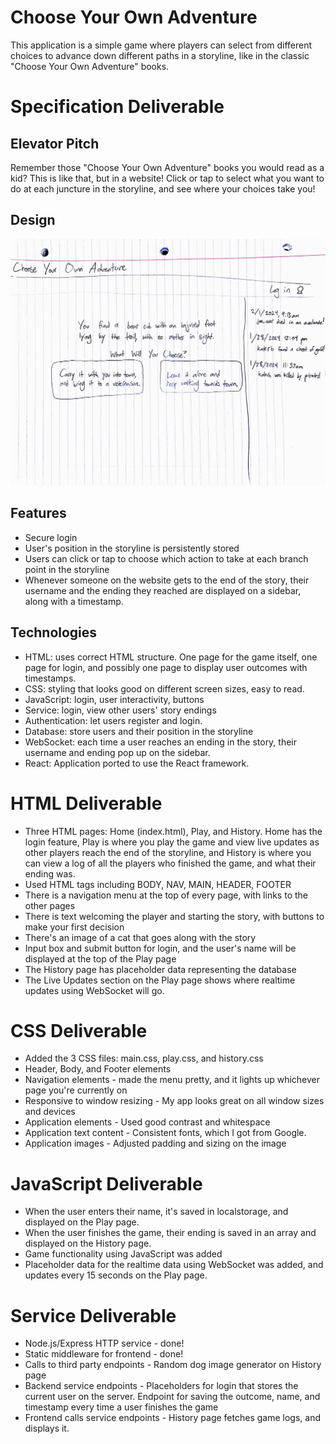 # Choose Your Own Adventure
This application is a simple game where players can select from different choices to advance down different paths in a storyline, like in the classic "Choose Your Own Adventure" books. 

# Specification Deliverable
## Elevator Pitch
Remember those "Choose Your Own Adventure" books you would read as a kid? This is like that, but in a website! Click or tap to select what you want to do at each juncture in the storyline, and see where your choices take you!

## Design
![fish tank design draft](https://github.com/sadietayler/startup/blob/main/cyoa.png)

## Features
- Secure login
- User's position in the storyline is persistently stored
- Users can click or tap to choose which action to take at each branch point in the storyline
- Whenever someone on the website gets to the end of the story, their username and the ending they reached are displayed on a sidebar, along with a timestamp.

## Technologies
- HTML: uses correct HTML structure. One page for the game itself, one page for login, and possibly one page to display user outcomes with timestamps.
- CSS: styling that looks good on different screen sizes, easy to read. 
- JavaScript: login, user interactivity, buttons
- Service: login, view other users' story endings
- Authentication: let users register and login.
- Database: store users and their position in the storyline 
- WebSocket: each time a user reaches an ending in the story, their username and ending pop up on the sidebar. 
- React: Application ported to use the React framework. 

# HTML Deliverable
- Three HTML pages: Home (index.html), Play, and History. Home has the login feature, Play is where you play the game and view live updates as other players reach the end of the storyline, and History is where you can view a log of all the players who finished the game, and what their ending was.
- Used HTML tags including BODY, NAV, MAIN, HEADER, FOOTER
- There is a navigation menu at the top of every page, with links to the other pages
- There is text welcoming the player and starting the story, with buttons to make your first decision
- There's an image of a cat that goes along with the story
- Input box and submit button for login, and the user's name will be displayed at the top of the Play page
- The History page has placeholder data representing the database
- The Live Updates section on the Play page shows where realtime updates using WebSocket will go.

# CSS Deliverable
- Added the 3 CSS files: main.css, play.css, and history.css
- Header, Body, and Footer elements
- Navigation elements - made the menu pretty, and it lights up whichever page you're currently on
- Responsive to window resizing - My app looks great on all window sizes and devices
- Application elements - Used good contrast and whitespace
- Application text content - Consistent fonts, which I got from Google. 
- Application images - Adjusted padding and sizing on the image

# JavaScript Deliverable

- When the user enters their name, it's saved in localstorage, and displayed on the Play page.
- When the user finishes the game, their ending is saved in an array and displayed on the History page.
- Game functionality using JavaScript was added
- Placeholder data for the realtime data using WebSocket was added, and updates every 15 seconds on the Play page.

# Service Deliverable
- Node.js/Express HTTP service - done!
- Static middleware for frontend - done!
- Calls to third party endpoints - Random dog image generator on History page
- Backend service endpoints - Placeholders for login that stores the current user on the server. Endpoint for saving the outcome, name, and timestamp every time a user finishes the game
- Frontend calls service endpoints - History page fetches game logs, and displays it. 
